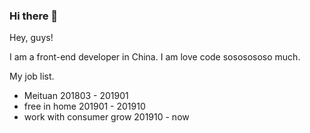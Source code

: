 ### Hi there 👋

<!--
**ZWkang/ZWkang** is a ✨ _special_ ✨ repository because its `README.md` (this file) appears on your GitHub profile.

Here are some ideas to get you started:

- 🔭 I’m currently working on ...
- 🌱 I’m currently learning ...
- 👯 I’m looking to collaborate on ...
- 🤔 I’m looking for help with ...
- 💬 Ask me about ...
- 📫 How to reach me: ...
- 😄 Pronouns: ...
- ⚡ Fun fact: ...
-->

Hey, guys!

I am a front-end developer in China. I am love code sososososo much.

My job list.

- Meituan 201803 - 201901
- free in home 201901 - 201910
- work with consumer grow 201910 - now

